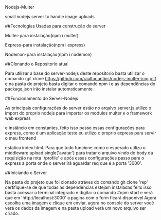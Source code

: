  Nodejs-Multer
 
 small nodejs server to handle image uploads
 
##Tecnologias Usadas para construção do server

Multer-para instalação(npm i multer)


Express-para instalação(npm i express)


Nodemon-para instalação(npm i nodemon)

##Clonando o Repositorio atual

Para utilizar a base do server-nodejs deste repositorio basta utilizar o comando (git clone https://github.com/raultocantins/nodejs-multer-img.git) 
e na pasta do projeto basta digitar o comando npm i e as dependências do package.json irão instalar automaticamente.


##Funcionamento do Server-Nodejs

As principais configurações do server estão no arquivo server.js,utilizo o import do proprio nodejs para importar os modulos multer e o framework web express


e instâncio em constantes, feito isso passo essas configurações para express, como é um aplicação teste eu utilizo o proprio express para servir o meu frontend


estatico index.html.
Para que tudo funcione como o esperado utilizo o middleware upload.single('avatar') para tratar o arquivo vindo do body da requisição na rota '/profile'
e após essas configurações passo para o express a porta onde o server irá aguardar req que é a porta '3000'.


##Iniciando o Server

Na pasta do projeto que foi clonado atráves do comando git clone 'rep' certifique-se de que todas as dependências estejam instaladas
feito isso basta acessar o terminal integrado e digitar o comando #npm start e verá que em 'http://localhost:3000' a pagina com o form ficará disponivel
Agora escolha uma imagem e clique em enviar, agora no console do server você verá os dados da imagem e na pasta upload verá um novo arquivo ser criado.





